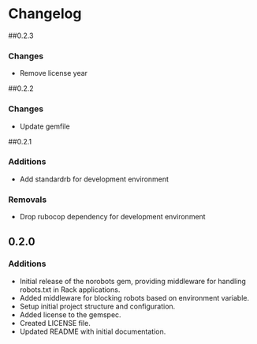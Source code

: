 # Changelog

##0.2.3

### Changes

- Remove license year

##0.2.2

### Changes

- Update gemfile

##0.2.1

### Additions

- Add standardrb for development environment

### Removals

- Drop rubocop dependency for development environment


## 0.2.0

### Additions

- Initial release of the norobots gem, providing middleware for handling robots.txt in Rack applications. 
- Added middleware for blocking robots based on environment variable.
- Setup initial project structure and configuration.
- Added license to the gemspec.
- Created LICENSE file.
- Updated README with initial documentation.